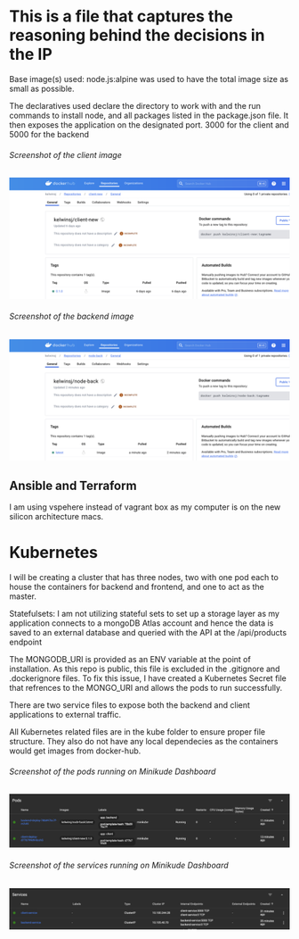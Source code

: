 # This is a file that captures the reasoning behind the decisions in the IP

Base image(s) used: node.js:alpine was used to have the total image size as small as possible.

The declaratives used declare the directory to work with and the run commands to install node, and all packages listed in the package.json file. It then exposes the application on the designated port. 3000 for the client and 5000 for the backend

###### Screenshot of the client image

![Screenshot of the client image on Docker hub](/screenshots/client.png "Client image on Docker hub")

###### Screenshot of the backend image

![Screenshot of the backend image on Docker hub](/screenshots/backend.png "Client image on Docker hub")

## Ansible and Terraform

I am using vspehere instead of vagrant box as my computer is on the new silicon architecture macs.

# Kubernetes

I will be creating a cluster that has three nodes, two with one pod each to house the containers for backend and frontend, and one to act as the master.

Statefulsets: I am not utilizing stateful sets to set up a storage layer as my application connects to a mongoDB Atlas account and hence the data is saved to an external database and queried with the API at the /api/products endpoint

The MONGODB_URI is provided as an ENV variable at the point of installation. As this repo is public, this file is excluded in the .gitignore and .dockerignore files. To fix this issue, I have created a Kubernetes Secret file that refrences to the MONGO_URI and allows the pods to run successfully.

There are two service files to expose both the backend and client applications to external traffic.

All Kubernetes related files are in the kube folder to ensure proper file structure. They also do not have any local dependecies as the containers would get images from docker-hub.

###### Screenshot of the pods running on Minikude Dashboard

![Screenshot of the pods running on the Minikube Dashboard](/screenshots/pods.png "Pods running screenshot")

###### Screenshot of the services running on Minikude Dashboard

![Screenshot of the services running on the Minikube Dashboard](/screenshots/services.png "Services running screenshot")